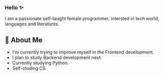 ### Hello ✨

I am a passionate self-taught female programmer, intersted in tech world, languages and literatures. 

## 💖 About Me

- I'm currently trying to improve myself in the Frontend development.
- I plan to study Backend development next.
- Currently studying Python.
- Self-studing CS 
